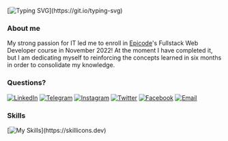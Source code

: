 [![Typing SVG](https://readme-typing-svg.demolab.com?font=Fira+Code&weight=500&size=17&duration=1500&pause=1000&color=3FF7B2&width=435&lines=Hi!+I'm+Giacomo%2C+welcome+to+my+GitHub+page!)](https://git.io/typing-svg)  
### About me
My strong passion for IT led me to enroll in [Epicode](https://epicode.com/it/)'s Fullstack Web Developer course in November 2022! At the moment I have completed it, but I am dedicating myself to reinforcing the concepts learned in six months in order to consolidate my knowledge.
### Questions?
[![LinkedIn](https://img.shields.io/badge/LinkedIn-%230077B5.svg?logo=linkedin&logoColor=white)](https://www.linkedin.com/in/giacomo-della-peruta/)
[![Telegram](https://img.shields.io/badge/Telegram-%2326A5E4.svg?logo=Telegram&logoColor=white)](https://www.t.me/Giacs)
[![Instagram](https://img.shields.io/badge/Instagram-%23E4405F.svg?logo=Instagram&logoColor=white)](https://instagram.com/Giacs)
[![Twitter](https://img.shields.io/badge/Twitter-%231DA1F2.svg?logo=Twitter&logoColor=white)](https://twitter.com/GiaxUp)
[![Facebook](https://img.shields.io/badge/Facebook-%231877F2.svg?logo=Facebook&logoColor=white)](https://www.facebook.com/GiaxUp)
[![Email](https://img.shields.io/badge/Email-%232CA01C.svg?logo=maildotru&logoColor=white)](mailto:giaxup@live.it)
### Skills
[![My Skills](https://skillicons.dev/icons?i=bootstrap,css,discord,eclipse,git,github,html,java,js,mysql,nodejs,ps,postgres,postman,react,redux,sass,spring,stackoverflow,ts,vscode,)](https://skillicons.dev)  
